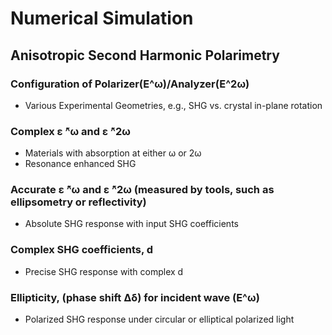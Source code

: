 # Numerical Simulation
## Anisotropic Second Harmonic Polarimetry
### Configuration of Polarizer(E^ω)/Analyzer(E^2ω)
- Various Experimental Geometries, e.g., SHG vs. crystal in-plane rotation
### Complex ε ̃^ω and ε ̃^2ω
- Materials with absorption at either ω or 2ω
- Resonance enhanced SHG
### Accurate ε ̃^ω and ε ̃^2ω (measured by tools, such as ellipsometry or reflectivity)
- Absolute SHG response with input SHG coefficients
### Complex SHG coefficients, d
- Precise SHG response with complex d
### Ellipticity, (phase shift ∆δ) for incident wave (E^ω)
- Polarized SHG response under circular or elliptical polarized light